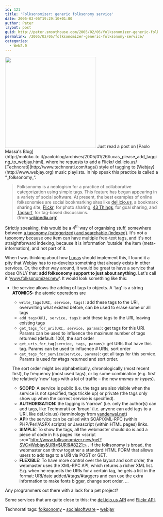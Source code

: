 ```yaml
---
id: 121
title: 'Folksonomizer: generic folksonomy service'
date: 2005-02-06T19:29:10+01:00
author: Peter
layout: post
guid: http://peter.smoothouse.com/2005/02/06/folksonomizer-generic-folksonomy-service/
permalink: /2005/02/06/folksonomizer-generic-folksonomy-service/
categories:
  - Web2.0
---
```

<img width="300" src="http://www.pixagogo.com/S51S18yJ7cy7fmTgjRcFaK82ZUIDOYvOwU0kbpyR7-xBHFHz2qyFb5hzekCn8t!FTJUh2C80vbo6gwr0Ctp7bygc6UlwlQJo0C7MV8A7oMDXdHfl2f!9AKSA__/gerryendergelijke.jpg" />  
Just read a post on [Paolo Massa's Blog](http://moloko.itc.it/paoloblog/archives/2005/01/26/lucas_please_add_tagging_to_webjay.html), where he requests to add a Flickr/ del.icio.us/ [Technorati](http://www.technorati.com/tags/) style of tagging to [Webjay](http://www.webjay.org) music playlists. In hip speak this practice is called a &#8220;_folksonomy_&#8220;.

> Folksonomy is a neologism for a practice of collaborative categorization using simple tags. This feature has begun appearing in a variety of social software. At present, the best examples of online folksonomies are social bookmarking sites like [del.icio.us](http://del.icio.us), a bookmark sharing site, [Flickr](http://www.flickr.com), for photo sharing, [43 Things](http://www.43things.com/), for goal sharing, and [Tagsurf](http://tagsurf.com/), for tag-based discussions.  
> (from [wikipedia.org](http://en.wikipedia.org/wiki/Folksonomy))

Strictly speaking, this would be a 4<sup>th</sup> way of organising stuff, somewhere between [a taxonomy (categorized) and searchable (indexed)](/blog/2004/05/organising-my-cd-collection.html "categorized, sorted and indexed"). It's not a taxonomy because one item can have multiple free-text tags, and it's not straightforward indexing, because it is information &#8216;outside' the item (meta-information), and not part of it.

When I was thinking about how [Lucas](http://gonze.com/weblog/) should implement this, I found it a pity that Webjay has to re-develop something that already exists in other services. Or, the other way around, it would be great to have a service that does ONLY that: **add folksonomy support to just about anything**. Let's call it &#8216;<u>www.folksonomizer.new</u>&#8216;. It would look something like this:

  * the service allows the adding of tags to objects. A &#8216;tag' is a string **ATOMICS:** the atomic operations are 
      * `write_tags(URI, service, tags)`: add these tags to the URI, overwriting what existed before, can be used to erase some or all tags 
      * `add_tags(URI, service, tags)`: add these tags to the URI, leaving existing tags 
      * `get_tags_for_uri(URI, service, params)`: get tags for this URI. Params can be used to influence the maximum number of tags returned (default: 100), the sort order 
      * `get_uris_for_tag(service, tags, params)`: get URIs that have this tag. Params can be used to influence # URIs, sort order 
      * `get_tags_for_service(service, params)`: get all tags for this service. Params is used for #tags returned and sort order. 
    
    The sort order might be: alphabetically, chronologically (most recent first), by frequency (most used tags), or by some combination (e.g. first the relatively &#8216;new' tags with a lot of traffic &#8211; the new _memes_ or _hypes_). </li> 
    
      * **SCOPE:** A service is public (i.e. the tags are also visible when the service is not specified, tags trickle up) or private (the tags only show up when the correct service is specified). 
      * **AUTHORISATION:** the tagging is &#8216;narrow' (i.e. only the author(s) can add tags, like Technorati) or &#8216;broad' (i.e. anyone can add tags to a URI, like del.icio.us) (terminology from  [vanderwal.net](http://www.vanderwal.net/random/category.php?cat=153)) 
      * **API:** the service can be called with SOAP/XML-RPC (within PHP/Perl/ASPX scripts) or Javascript (within HTML pages) links. 
      * **SIMPLE:** To show the tags, all the webmaster should do is add a piece of code in his pages like <script src=&#8221;http://www.folksonomizer.new/get?SVC=Webjay&URI=$URI&#8221;> </script>. If the folksonomy is broad, the webmaster can throw together a standard HTML FORM that allows users to add tags to a URI via POST or GET. 
      * **FLEXIBLE:** To have more control over the layout and sort order, the webmaster uses the XML-RPC API, which returns a richer XML list. E.g. when he requests the URIs for a certain tag, he gets a list in the format: URI/date added/#tags/#taggers and can use the extra information to make fonts bigger, change sort order, &#8230;</ul> 
    
    Any programmers out there with a lack for a pet project?
    
    Some services that are quite close to this: the [del.icio.us API](http://del.icio.us/doc/api) and [Flickr API](http://www.flickr.com/services/api/).
    
    Technorati tags: <a href="http://technorati.com/tag/folksonomy" rel="tag">folksonomy</a> &#8211; <a href="http://technorati.com/tag/socialsoftware" rel="tag">socialsoftware</a> &#8211; <a href="http://technorati.com/tag/webjay" rel="tag">webjay</a>